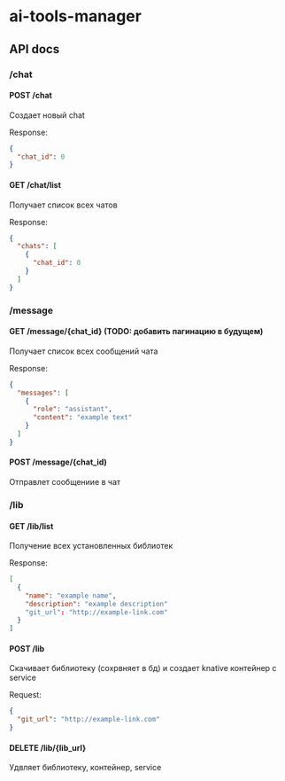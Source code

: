 # ai-tools-manager

## API docs

### /chat

#### POST /chat

Создает новый chat

Response:

```json
{
  "chat_id": 0
}
```

#### GET /chat/list

Получает список всех чатов

Response:

```json
{
  "chats": [
    {
      "chat_id": 0
    }
  ]
}
```

### /message

#### GET /message/{chat_id} (TODO: добавить пагинацию в будущем)

Получает список всех сообщений чата

Response:

```json
{
  "messages": [
    {
      "role": "assistant",
      "content": "example text"
    }
  ]
}
```

#### POST /message/{chat_id)

Отправлет сообщениие в чат

### /lib

#### GET /lib/list

Получение всех установленных библиотек

Response:

```json
[
  {
    "name": "example name",
    "description": "example description"
    "git_url": "http://example-link.com"
  }
]
```

#### POST /lib

Cкачивает библиотеку (сохрвняет в бд) и создает knative контейнер с service

Request:

```json
{
  "git_url": "http://example-link.com"
}
```

#### DELETE /lib/{lib_url}

Удвляет библиотеку, контейнер, service
